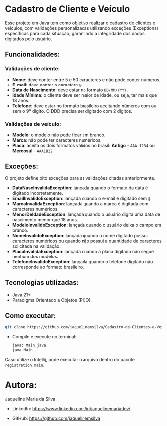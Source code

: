 # Cadastro de Cliente e Veículo
Esse projeto em Java tem como objetivo realizar o cadastro de clientes e veículos, com validações personalizadas utilizando exceções (Exceptions) específicas para cada situação, garantindo a integridade dos dados digitados pelo usuário.

## Funcionalidades:

### Validações de cliente:

- **Nome**: deve conter entre 5 e 50 caracteres e não pode conter números.
- **E-mail**: deve conter o caractere `@`.
- **Data de Nascimento**: deve estar no formato `DD/MM/YYYY`.
- **Idade Mínima**: o cliente deve ser maior de idade, ou seja, ter mais que 18 anos.
- **Telefone**: deve estar no formato brasileiro aceitando números com ou sem o 9º dígito. O DDD precisa ser digitado com 2 dígitos.

### Validações de veículo:

- **Modelo**: o modelo não pode ficar em branco.
- **Marca**: não pode ter caracteres numéricos.
- **Placa**: aceita os dois formatos válidos no brasil: **Antigo** - `AAA-1234` ou **Mercosul** - `AAA1B22`

## Exceções:

O projeto define oito exceções para as validações citadas anteriormente.

- **DataNascInvalidaException**: lançada quando o formato da data é digitado incorretamente.
- **EmailInvalidoException**: lançada quando o e-mail é digitado sem `@`.
- **MarcaInvalidaException**: lançada quando a marca é digitada com caracteres numéricos.
- **MenorDeIdadeException**: lançada quando o usuário digita uma data de nascimento menor que 18 anos.
- **ModeloInvalidoException**: lançada quando o usuário deixa o campo em branco.
- **NomeInvalidoException**: lançada quando o nome digitado possui caracteres numéricos ou quando não possui a quantidade de caracteres solicitada na validação.
- **PlacaInvalidaException**: lançada quando a placa digitada não segue nenhum dos modelos.
- **TelefoneInvalidoException**: lançada quando o telefone digitado não corresponde ao formato brasileiro.

## Tecnologias utilizadas:

- Java 21+
- Paradigma Orientado a Objetos (POO).

## Como executar:

   ```bash
   git clone https://github.com/jaquelinemsilva/Cadastro-de-Clientes-e-Veiculos.git
```
- Compile e execute no terminal:
  ```bash
  javac Main.java
  java Main
  
Caso utilize o Intellij, pode executar o arquivo dentro do pacote `registration.main`.

# Autora:

Jaqueline Maria da Silva

- LinkedIn: https://www.linkedin.com/in/jaquelinemariadev/

- GitHub: https://github.com/jaquelinemsilva